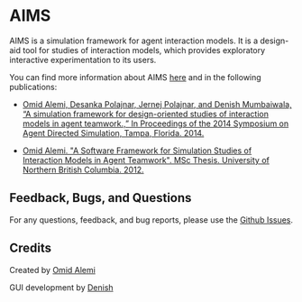 # AIMS
AIMS is a simulation framework for agent interaction models. It is a design-aid tool for studies of interaction models, which provides exploratory interactive experimentation to its users.

You can find more information about AIMS [here](https://omid.al/projects/AIMS.html) and in the following publications:

                
* [Omid Alemi, Desanka Polajnar, Jernej Polajnar, and Denish Mumbaiwala, “A simulation framework for design-oriented studies of interaction models in agent teamwork.,” In Proceedings of the 2014 Symposium on Agent Directed Simulation, Tampa, Florida. 2014.](http://dl.acm.org/citation.cfm?id=2665053)

* [Omid Alemi. "A Software Framework for Simulation Studies of Interaction Models in Agent Teamwork". MSc Thesis. University of Northern British Columbia. 2012.](http://omid.al/docs/OAlemi-MScThesis.pdf)

## Feedback, Bugs, and Questions
For any questions, feedback, and bug reports, please use the [Github Issues](https://github.com/omimo/AIMS/issues).

## Credits
Created by [Omid Alemi](https://omid.al/projects/)

GUI development by [Denish](https://github.com/Denish-M)
